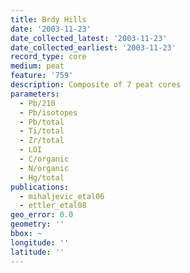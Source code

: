 ```yaml
---
title: Brdy Hills
date: '2003-11-23'
date_collected_latest: '2003-11-23'
date_collected_earliest: '2003-11-23'
record_type: core
medium: peat
feature: '759'
description: Composite of 7 peat cores
parameters:
  - Pb/210
  - Pb/isotopes
  - Pb/total
  - Ti/total
  - Zr/total
  - LOI
  - C/organic
  - N/organic
  - Hg/total
publications:
  - mihaljevic_etal06
  - ettler_etal08
geo_error: 0.0
geometry: ''
bbox: ~
longitude: ''
latitude: ''
---
```

